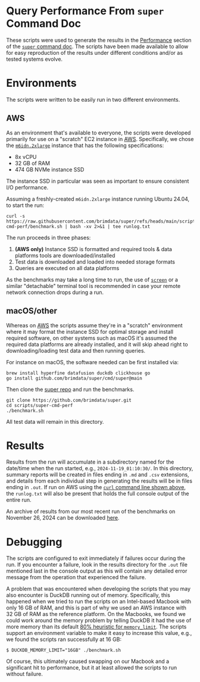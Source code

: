 # Query Performance From `super` Command Doc

These scripts were used to generate the results in the
[Performance](https://zed.brimdata.io/docs/next/commands/super#performance)
section of the [`super` command doc](https://zed.brimdata.io/docs/next/commands/super).
The scripts have been made available to allow for easy reproduction of the
results under different conditions and/or as tested systems evolve.

# Environments

The scripts were written to be easily run in two different environments.

## AWS

As an environment that's available to everyone, the scripts were developed
primarily for use on a "scratch" EC2 instance in [AWS](https://aws.amazon.com/).
Specifically, we chose the [`m6idn.2xlarge`](https://aws.amazon.com/ec2/instance-types/m6i/)
instance that has the following specifications:

* 8x vCPU
* 32 GB of RAM
* 474 GB NVMe instance SSD

The instance SSD in particular was seen as important to ensure consistent I/O
performance.

Assuming a freshly-created `m6idn.2xlarge` instance running Ubuntu 24.04, to
start the run:

```
curl -s https://raw.githubusercontent.com/brimdata/super/refs/heads/main/scripts/super-cmd-perf/benchmark.sh | bash -xv 2>&1 | tee runlog.txt
```

The run proceeds in three phases:

1. **(AWS only)** Instance SSD is formatted and required tools & data platforms tools are downloaded/installed
2. Test data is downloaded and loaded into needed storage formats
3. Queries are executed on all data platforms

As the benchmarks may take a long time to run, the use of [`screen`](https://www.gnu.org/software/screen/)
or a similar "detachable" terminal tool is recommended in case your remote
network connection drops during a run.

## macOS/other

Whereas on [AWS](#aws) the scripts assume they're in a "scratch" environment
where it may format the instance SSD for optimal storage and install required
software, on other systems such as macOS it's assumed the required data
platforms are already installed, and it will skip ahead right to
downloading/loading test data and then running queries.

For instance on macOS, the software needed can be first installed via:

```
brew install hyperfine datafusion duckdb clickhouse go
go install github.com/brimdata/super/cmd/super@main
```

Then clone the [super repo](https://github.com/brimdata/super.git) and run the
benchmarks.

```
git clone https://github.com/brimdata/super.git
cd scripts/super-cmd-perf
./benchmark.sh
```

All test data will remain in this directory.

# Results

Results from the run will accumulate in a subdirectory named for the date/time
when the run started, e.g., `2024-11-19_01:10:30/`. In this directory, summary
reports will be created in files ending in `.md` and `.csv` extensions, and
details from each individual step in generating the results will be in files
ending in `.out`. If run on AWS using the [`curl` command line shown above](#aws),
the `runlog.txt` will also be present that holds the full console output of the
entire run.

An archive of results from our most recent run of the benchmarks on November
26, 2024 can be downloaded [here](https://super-cmd-perf.s3.us-east-2.amazonaws.com/2024-11-26_03-17-25.tgz).

# Debugging

The scripts are configured to exit immediately if failures occur during the
run. If you encounter a failure, look in the results directory for the `.out`
file mentioned last in the console output as this will contain any detailed
error message from the operation that experienced the failure.

A problem that was encountered when developing the scripts that you may also
encounter is DuckDB running out of memory. Specifically, this happened when
we tried to run the scripts on an Intel-based Macbook with only 16 GB of
RAM, and this is part of why we used an AWS instance with 32 GB of RAM as the
reference platform. On the Macbooks, we found we could work around the memory
problem by telling DuckDB it had the use of more memory than its default
[80% heuristic for `memory_limit`](https://duckdb.org/docs/configuration/overview.html).
The scripts support an environment variable to make it easy to increase this
value, e.g., we found the scripts ran successfully at 16 GB:

```
$ DUCKDB_MEMORY_LIMIT="16GB" ./benchmark.sh
```

Of course, this ultimately caused swapping on our Macbook and a significant
hit to performance, but it at least allowed the scripts to run without
failure.
